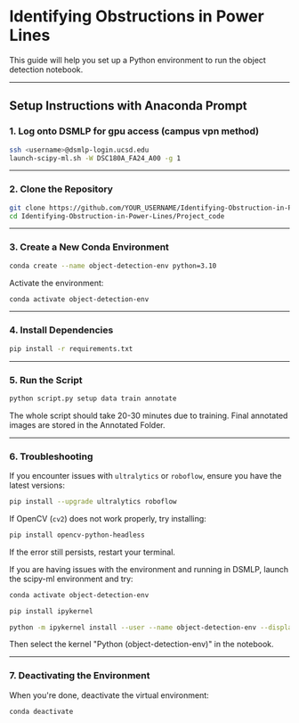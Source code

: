 # Identifying Obstructions in Power Lines

This guide will help you set up a Python environment to run the object detection notebook.

---

## **Setup Instructions with Anaconda Prompt**  

### **1. Log onto DSMLP for gpu access (campus vpn method)**  
```bash
ssh <username>@dsmlp-login.ucsd.edu
launch-scipy-ml.sh -W DSC180A_FA24_A00 -g 1
```

---

### **2. Clone the Repository**  
```bash
git clone https://github.com/YOUR_USERNAME/Identifying-Obstruction-in-Power-Lines.git
cd Identifying-Obstruction-in-Power-Lines/Project_code
```

---

### **3. Create a New Conda Environment**  
```bash
conda create --name object-detection-env python=3.10
```

Activate the environment:  
```bash
conda activate object-detection-env
```

---

### **4. Install Dependencies**  
```bash
pip install -r requirements.txt
```

---

### **5. Run the Script**  
```bash
python script.py setup data train annotate
```
The whole script should take 20-30 minutes due to training. Final annotated images are stored in the Annotated Folder.

---

### **6. Troubleshooting**  
If you encounter issues with `ultralytics` or `roboflow`, ensure you have the latest versions:  
```bash
pip install --upgrade ultralytics roboflow
```

If OpenCV (`cv2`) does not work properly, try installing:  
```bash
pip install opencv-python-headless
```

If the error still persists, restart your terminal.

If you are having issues with the environment and running in DSMLP, launch the scipy-ml environment and try:
```bash
conda activate object-detection-env
```
```bash
pip install ipykernel
```
```bash
python -m ipykernel install --user --name object-detection-env --display-name "Python (object-detection-env)"
```
Then select the kernel "Python (object-detection-env)" in the notebook.

---

### **7. Deactivating the Environment**  
When you're done, deactivate the virtual environment:  
```bash
conda deactivate
```

